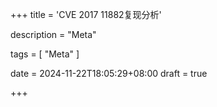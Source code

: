 +++
title = 'CVE 2017 11882复现分析'

description = "Meta"

tags = [ "Meta" ]

date = 2024-11-22T18:05:29+08:00
draft = true

+++
